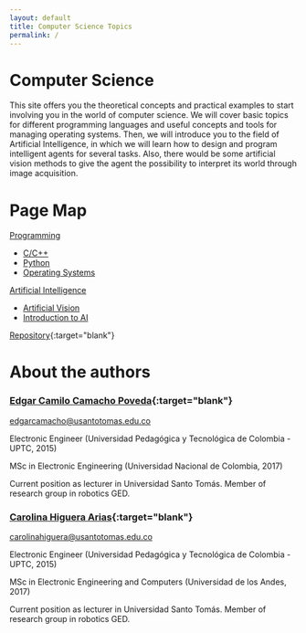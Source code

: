 ```yaml
---
layout: default
title: Computer Science Topics
permalink: /
---
```


# Computer Science

This site offers you the theoretical concepts and practical examples to start involving you in the world of computer science. We will cover basic topics for different programming languages and useful concepts and tools for managing operating systems. Then, we will introduce you to the field of Artificial Intelligence, in which we will learn how to design and program intelligent agents for several tasks. Also, there would be some artificial vision methods to give the agent the possibility to interpret its world through image acquisition.

# Page Map

[Programming](/cstopics/programming)
* [C/C++](/cstopics/programming/c-c++)
* [Python](/cstopics/programming/python)
* [Operating Systems](/cstopics/programming/operating-systems)

[Artificial Intelligence](/cstopics/artificial-intelligence)
* [Artificial Vision](/cstopics/vision)
* [Introduction to AI](/cstopics/artificial-intelligence/syllabusAI)

[Repository](https://github.com/cstopics/cstopics/){:target="blank"}

# About the authors

### [Edgar Camilo Camacho Poveda](https://scholar.google.com/citations?hl=en&user=tJG988kAAAAJ){:target="blank"}
[edgarcamacho@usantotomas.edu.co](mailto:edgarcamacho@usantotomas.edu.co)

Electronic Engineer (Universidad Pedagógica y Tecnológica de Colombia - UPTC, 2015)

MSc in Electronic Engineering (Universidad Nacional de Colombia, 2017)

Current position as lecturer in Universidad Santo Tomás. Member of research group in robotics GED.

### [Carolina Higuera Arias](https://scholar.google.com/citations?user=ZaxycbsAAAAJ&hl=en){:target="blank"}
[carolinahiguera@usantotomas.edu.co](mailto:carolinahiguera@usantotomas.edu.co)

Electronic Engineer (Universidad Pedagógica y Tecnológica de Colombia - UPTC, 2015)

MSc in Electronic Engineering and Computers (Universidad de los Andes, 2017)

Current position as lecturer in Universidad Santo Tomás. Member of research group in robotics GED.

